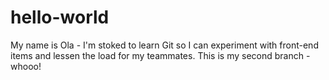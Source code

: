 # hello-world
My name is Ola - I'm stoked to learn Git so I can experiment with front-end items and lessen the load for my teammates. 
This is my second branch - whooo!
